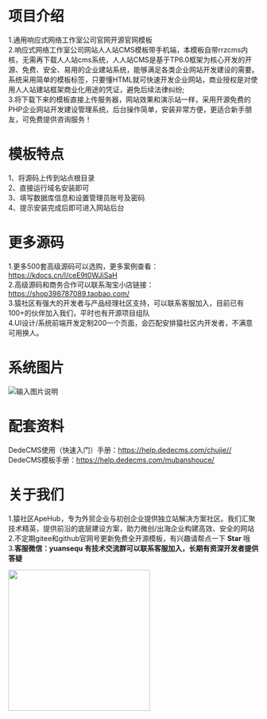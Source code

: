 # 项目介绍
1.通用响应式网络工作室公司官网开源官网模板<br/>
2.响应式网络工作室公司网站人人站CMS模板带手机端，本模板自带rrzcms内核，无需再下载人人站cms系统，人人站CMS是基于TP6.0框架为核心开发的开源、免费、安全、易用的企业建站系统，能够满足各类企业网站开发建设的需要。系统采用简单的模板标签，只要懂HTML就可快速开发企业网站，商业授权是对使用人人站建站框架商业化用途的凭证，避免后续法律纠纷; <br/>
3.将下载下来的模板直接上传服务器，网站效果和演示站一样，采用开源免费的PHP企业网站开发建设管理系统，后台操作简单，安装非常方便，更适合新手朋友，可免费提供咨询服务！<br/>

# 模板特点
1、将源码上传到站点根目录<br/>
2、直接运行域名安装即可<br/>
3、填写数据库信息和设置管理员账号及密码<br/>
4、提示安装完成后即可进入网站后台<br/>

# 更多源码
1.更多500套高级源码可以选购，更多案例查看：https://kdocs.cn/l/ceE9t0WJiSaH <br/>
2.高级源码和商务合作可以联系淘宝小店链接：https://shop398787089.taobao.com/ <br/>
3.猿社区有强大的开发者与产品经理社区支持，可以联系客服加入，目前已有100+的伙伴加入我们，平时也有开源项目组队 <br/>
4.UI设计/系统前端开发定制200一个页面，会匹配安排猿社区内开发者，不满意可用换人。

# 系统图片
![输入图片说明](https://gitee.com/apehub/Studio-Network/raw/master/1727373706730.jpg)

# 配套资料
DedeCMS使用（快速入门）手册：https://help.dedecms.com/chujie//<br/>
DedeCMS模板手册：https://help.dedecms.com/mubanshouce/<br/>


# 关于我们
1.猿社区ApeHub，专为外贸企业与初创企业提供独立站解决方案社区。我们汇聚技术精英，提供前沿的底层建设方案，助力微创/出海企业构建高效、安全的网站<br/>
2.不定期gitee和github官网号更新免费全开源模板，有兴趣请帮点一下 **Star** 哦<br/>
3.**客服微信：yuansequ 有技术交流群可以联系客服加入，长期有资深开发者提供答疑**<br/>

<img src="https://gitee.com/apehub/ChemicalIndustry/raw/master/kefu.jpg"  width="284.5" height="284.5"/>

